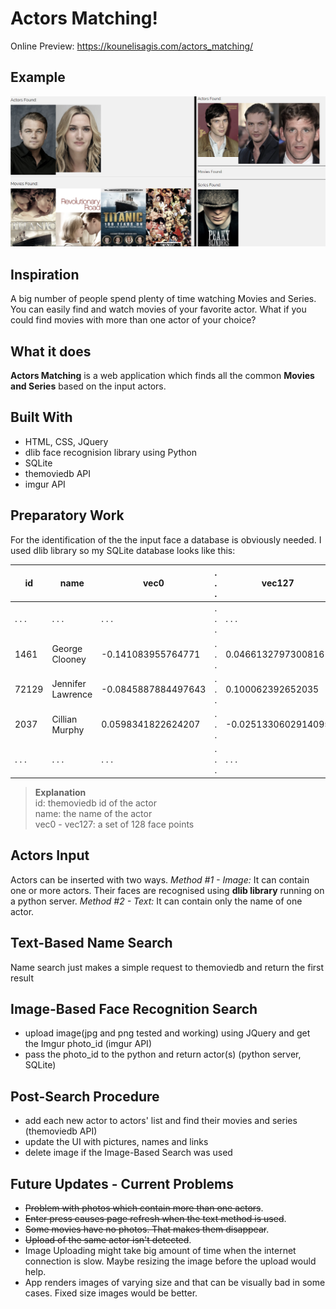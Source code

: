 # Actors Matching!
Online Preview: https://kounelisagis.com/actors_matching/

## Example
![Example](https://raw.githubusercontent.com/AgisKounelis/Actors-Matching---Face-Recognition/master/_images/example.png)

## Inspiration
A big number of people spend plenty of time watching Movies and Series. You can easily find and watch movies of your favorite actor. What if you could find movies with more than one actor of your choice?

## What it does
**Actors Matching** is a web application which finds all the common **Movies and Series** based on the input actors.

## Built With
- HTML, CSS, JQuery
- dlib face recognision library using Python
- SQLite
- themoviedb API
- imgur API
  
## Preparatory Work
For the identification of the the input face a database is obviously needed. I used dlib library so my SQLite database looks like this:

id|name|vec0|. . .|vec127
|-|-|-|-|-
|. . .|. . .|. . .|. . .|. . .
|1461|George Clooney|-0.141083955764771|. . .|0.0466132797300816
|72129|Jennifer Lawrence|-0.0845887884497643|. . .|0.100062392652035
|2037|Cillian Murphy|0.0598341822624207|. . .|-0.0251330602914095
|. . .|. . .|. . .|. . .|. . .
>**Explanation**\
> id: themoviedb id of the actor\
> name: the name of the actor\
> vec0 - vec127: a set of 128 face points

## Actors Input
Actors can be inserted with two ways.
*Method #1 - Image:* It can contain one or more actors. Their faces are recognised using **dlib library** running on a python server.
*Method #2 - Text:* It can contain only the name of one actor.

## Text-Based Name Search
Name search just makes a simple request to themoviedb and return the first result

## Image-Based Face Recognition Search
- upload image(jpg and png tested and working) using JQuery and get the Imgur photo_id	(imgur API)
- pass the photo_id to the python and return actor(s)	(python server, SQLite)

## Post-Search Procedure
- add each new actor to actors' list and find their movies and series (themoviedb API)
- update the UI with pictures, names and links
- delete image if the Image-Based Search was used

## Future Updates - Current Problems
- ~~Problem with photos which contain more than one actors~~.
- ~~Enter press causes page refresh when the text method is used~~.
- ~~Some movies have no photos. That makes them disappear~~.
- ~~Upload of the same actor isn't detected~~.
- Image Uploading might take big amount of time when the internet connection is slow. Maybe resizing the image before the upload would help.
- App renders images of varying size and that can be visually bad in some cases. Fixed size images would be better.
